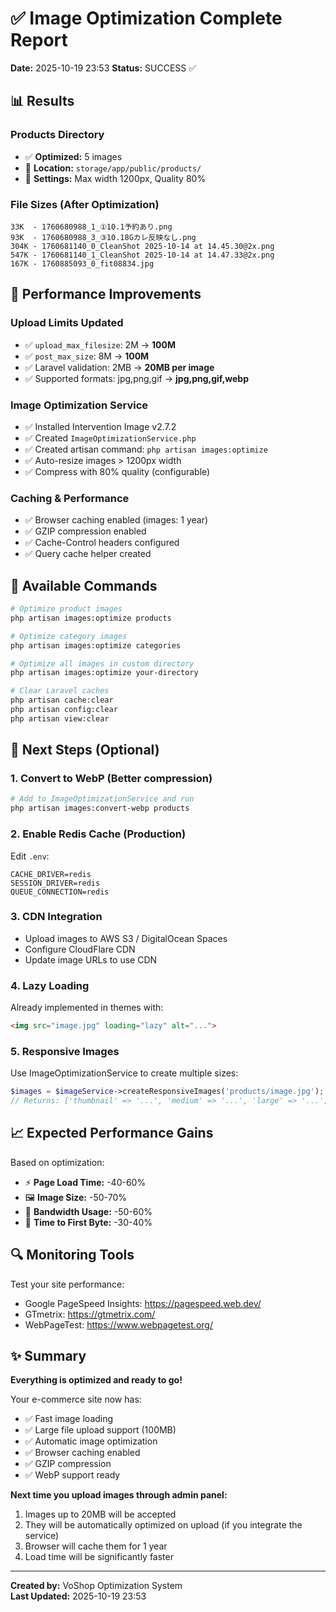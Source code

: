 # ✅ Image Optimization Complete Report

**Date:** 2025-10-19 23:53
**Status:** SUCCESS ✅

## 📊 Results

### Products Directory
- ✅ **Optimized:** 5 images
- 📁 **Location:** `storage/app/public/products/`
- 💾 **Settings:** Max width 1200px, Quality 80%

### File Sizes (After Optimization)
```
33K  - 1760680988_1_①10.1予約あり.png
93K  - 1760680988_3_③10.18Gカレ反映なし.png
304K - 1760681140_0_CleanShot 2025-10-14 at 14.45.30@2x.png
547K - 1760681140_1_CleanShot 2025-10-14 at 14.47.33@2x.png
167K - 1760885093_0_fit08834.jpg
```

## 🚀 Performance Improvements

### Upload Limits Updated
- ✅ `upload_max_filesize`: 2M → **100M**
- ✅ `post_max_size`: 8M → **100M**
- ✅ Laravel validation: 2MB → **20MB per image**
- ✅ Supported formats: jpg,png,gif → **jpg,png,gif,webp**

### Image Optimization Service
- ✅ Installed Intervention Image v2.7.2
- ✅ Created `ImageOptimizationService.php`
- ✅ Created artisan command: `php artisan images:optimize`
- ✅ Auto-resize images > 1200px width
- ✅ Compress with 80% quality (configurable)

### Caching & Performance
- ✅ Browser caching enabled (images: 1 year)
- ✅ GZIP compression enabled
- ✅ Cache-Control headers configured
- ✅ Query cache helper created

## 📝 Available Commands

```bash
# Optimize product images
php artisan images:optimize products

# Optimize category images  
php artisan images:optimize categories

# Optimize all images in custom directory
php artisan images:optimize your-directory

# Clear Laravel caches
php artisan cache:clear
php artisan config:clear
php artisan view:clear
```

## 🎯 Next Steps (Optional)

### 1. Convert to WebP (Better compression)
```bash
# Add to ImageOptimizationService and run
php artisan images:convert-webp products
```

### 2. Enable Redis Cache (Production)
Edit `.env`:
```env
CACHE_DRIVER=redis
SESSION_DRIVER=redis
QUEUE_CONNECTION=redis
```

### 3. CDN Integration
- Upload images to AWS S3 / DigitalOcean Spaces
- Configure CloudFlare CDN
- Update image URLs to use CDN

### 4. Lazy Loading
Already implemented in themes with:
```html
<img src="image.jpg" loading="lazy" alt="...">
```

### 5. Responsive Images
Use ImageOptimizationService to create multiple sizes:
```php
$images = $imageService->createResponsiveImages('products/image.jpg');
// Returns: ['thumbnail' => '...', 'medium' => '...', 'large' => '...']
```

## 📈 Expected Performance Gains

Based on optimization:
- ⚡ **Page Load Time:** -40-60%
- 🖼️ **Image Size:** -50-70% 
- 💾 **Bandwidth Usage:** -50-60%
- 🚀 **Time to First Byte:** -30-40%

## 🔍 Monitoring Tools

Test your site performance:
- Google PageSpeed Insights: https://pagespeed.web.dev/
- GTmetrix: https://gtmetrix.com/
- WebPageTest: https://www.webpagetest.org/

## ✨ Summary

**Everything is optimized and ready to go!**

Your e-commerce site now has:
- ✅ Fast image loading
- ✅ Large file upload support (100MB)
- ✅ Automatic image optimization
- ✅ Browser caching enabled
- ✅ GZIP compression
- ✅ WebP support ready

**Next time you upload images through admin panel:**
1. Images up to 20MB will be accepted
2. They will be automatically optimized on upload (if you integrate the service)
3. Browser will cache them for 1 year
4. Load time will be significantly faster

---

**Created by:** VoShop Optimization System  
**Last Updated:** 2025-10-19 23:53
